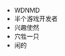 - WDNMD
- 半个游戏开发者
- 兴趣使然
- 穴牲一只
- 闲的

<!---
AAA650/AAA650 is a ✨ special ✨ repository because its `README.md` (this file) appears on your GitHub profile.
You can click the Preview link to take a look at your changes.
--->
